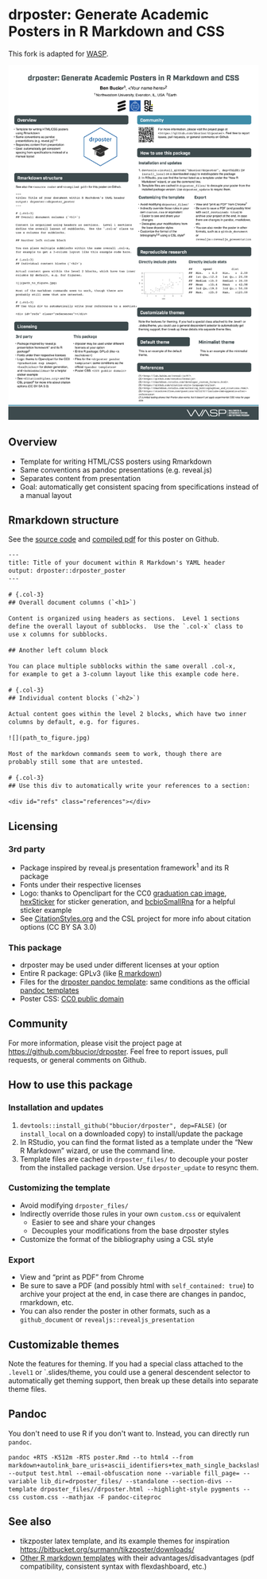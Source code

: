 # drposter: Generate Academic Posters in R Markdown and CSS

This fork is adapted for [WASP](http://wasp-sweden.org).

![poster](poster-0.png)

## Overview

* Template for writing HTML/CSS posters using Rmarkdown
* Same conventions as pandoc presentations
  (e.g. reveal.js)
* Separates content from presentation
* Goal: automatically get consistent spacing from specifications
  instead of a manual layout

## Rmarkdown structure

See the [source
code](https://github.com/martisak/drposter/tree/master/inst/example/poster.Rmd)
and [compiled
pdf](https://github.com/martisak/drposter/tree/master/inst/example/poster.pdf)
for this poster on Github.

~~~
---
title: Title of your document within R Markdown's YAML header
output: drposter::drposter_poster
---

# {.col-3}
## Overall document columns (`<h1>`)

Content is organized using headers as sections.  Level 1 sections
define the overall layout of subblocks.  Use the `.col-x` class to
use x columns for subblocks.

## Another left column block

You can place multiple subblocks within the same overall .col-x,
for example to get a 3-column layout like this example code here.

# {.col-3}
## Individual content blocks (`<h2>`)

Actual content goes within the level 2 blocks, which have two inner
columns by default, e.g. for figures.

![](path_to_figure.jpg)

Most of the markdown commands seem to work, though there are
probably still some that are untested.

# {.col-3}
## Use this div to automatically write your references to a section:

<div id="refs" class="references"></div>
~~~

## Licensing

### 3rd party

* Package inspired by reveal.js presentation framework<sup>1</sup> and
  its R package
* Fonts under their respective licenses
* Logo: thanks to Openclipart for the CC0 [graduation cap
  image](https://openclipart.org/detail/244447/minimliast-graduation-hat),
  [hexSticker](https://github.com/GuangchuangYu/hexSticker) for
  sticker generation, and
  [bcbioSmallRna](https://github.com/lpantano/bcbioSmallRna/blob/master/inst/sticker/sticker.R)
  for a helpful sticker example
* See [CitationStyles.org](https://citationstyles.org/) and the CSL
  project for more info about citation options (CC BY SA
  3.0)

### This package

* drposter may be used under different licenses at your option
* Entire R package: GPLv3 (like [R
  markdown](https://github.com/rstudio/rmarkdown))
* Files for the [drposter pandoc
  template](https://github.com/bbucior/drposter/tree/master/inst/rmarkdown/templates/drposter/skeleton/drposter_files):
  same conditions as the official [pandoc
  templates](https://github.com/jgm/pandoc/tree/master/data/templates)
* Poster CSS: [CC0 public
  domain](https://creativecommons.org/publicdomain/zero/1.0/)

## Community

For more information, please visit the
project page at <https://github.com/bbucior/drposter>. Feel free to
report issues, pull requests, or general comments on Github.

## How to use this package

### Installation and updates

1.  `devtools::install_github("bbucior/drposter", dep=FALSE)` (or
    `install_local` on a downloaded copy) to install/update the package
2.  In RStudio, you can find the format listed as a template under the
    “New R Markdown” wizard, or use the command line.
3.  Template files are cached in `drposter_files/` to decouple your
    poster from the installed package version. Use `drposter_update` to
    resync them.

### Customizing the template

* Avoid modifying `drposter_files/`
* Indirectly override those rules in your own `custom.css` or
  equivalent
    * Easier to see and share your changes
    * Decouples your modifications from the base drposter styles
* Customize the format of the bibliography using a CSL
  style

### Export

* View and “print as PDF” from Chrome
  <!-- Note: the footnote used to be a bibtex "note," but the default ACS template doesn't include that field -->
* Be sure to save a PDF (and possibly html with `self_contained:
  true`) to archive your project at the end, in case there are changes
  in pandoc, rmarkdown, etc.
* You can also render the poster in other formats, such as a
  `github_document` or `revealjs::revealjs_presentation`

## Customizable themes

Note the features for theming. If you had a special class attached to
the `.level1` or `.slides/theme, you could use a general descendent
selector to automatically get theming support, then break up these
details into separate theme files.


## Pandoc

You don't need to use R if you don't want to. Instead, you can directly run `pandoc`.

```
pandoc +RTS -K512m -RTS poster.Rmd --to html4 --from markdown+autolink_bare_uris+ascii_identifiers+tex_math_single_backslash+smart --output test.html --email-obfuscation none --variable fill_page= --variable lib_dir=drposter_files/ --standalone --section-divs --template drposter_files//drposter.html --highlight-style pygments --css custom.css --mathjax -F pandoc-citeproc
```


## See also

* tikzposter latex template, and its example themes for inspiration
  <https://bitbucket.org/surmann/tikzposter/downloads/>
* [Other R markdown
  templates](https://gist.github.com/Pakillo/4854e5d760351206084f6be8abe476b2)
  with their advantages/disadvantages (pdf compatibility, consistent
  syntax with flexdashboard, etc.)